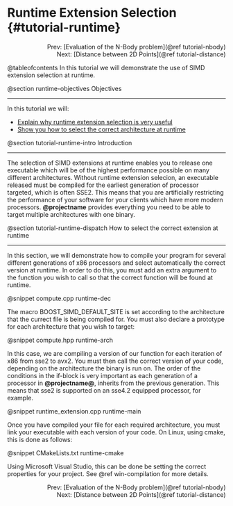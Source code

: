 Runtime Extension Selection {#tutorial-runtime}
=========

<div style="text-align: right;" markdown="1">Prev: [Evaluation of the N-Body problem](@ref tutorial-nbody)</div>
<div style="text-align: right;" markdown="1">Next:  [Distance between 2D Points](@ref tutorial-distance)</div>

@tableofcontents
In this tutorial we will demonstrate the use of SIMD extension
selection at runtime.

@section runtime-objectives Objectives

-------------------------------------

In this tutorial we will:
- [Explain why runtime extension selection is very useful](#tutorial-runtime-intro)
- [Show you how to select the correct architecture at runtime](#tutorial-runtime-dispatch)

@section tutorial-runtime-intro Introduction

-------------------------------------

The selection of SIMD extensions at runtime enables you to release one executable which
will be of the highest performance possible on many different architectures. Without runtime
extension selecion, an executable released must be compiled for the earliest generation of processor
targeted, which is often SSE2. This means that you are artificially restricting the performance
of your software for your clients which have more modern processors. **@projectname**
provides everything you need to be able to target multiple architectures with one binary.

@section tutorial-runtime-dispatch How to select the correct extension at runtime

-------------------------------------

In this section, we will demonstrate how to compile your program for several different
generations of x86 processors and select automatically the correct version at runtime.
In order to do this, you must add an extra argument to the function you wish to call so
that the correct function will be found at runtime.

@snippet compute.cpp runtime-dec

The macro BOOST_SIMD_DEFAULT_SITE is set according to the architecture that the currect
file is being compiled for. You must also declare a prototype for each architecture
that you wish to target:

@snippet compute.hpp runtime-arch

In this case, we are compiling a version of our function for each iteration of x86 from sse2
to avx2. You must then call the correct version of your code, depending on the architecture
the binary is run on. The order of the conditions in the if-block is very important as each
generation of a processor in **@projectname@**, inherits from the previous generation. This
means that sse2 is supported on an sse4.2 equipped processor, for example.

@snippet runtime_extension.cpp runtime-main

Once you have compiled your file for each required architecture, you must link your executable
with each version of your code. On Linux, using cmake, this is done as follows:

@snippet CMakeLists.txt runtime-cmake

Using Microsoft Visual Studio, this can be done be setting the correct properties for your
project. See @ref win-compilation for more details.

<div style="text-align: right;" markdown="1">Prev: [Evaluation of the N-Body problem](@ref tutorial-nbody)</div>
<div style="text-align: right;" markdown="1">Next:  [Distance between 2D Points](@ref tutorial-distance)</div>
